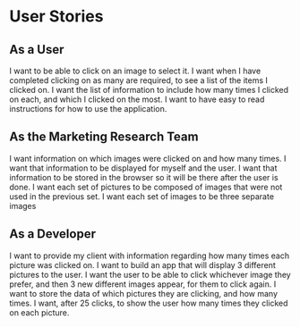 # User Stories

## As a User
I want to be able to click on an image to select it.
I want when I have completed clicking on as many are required, to see a list of the items I clicked on.
I want the list of information to include how many times I clicked on each, and which I clicked on the most.
I want to have easy to read instructions for how to use the application.

## As the Marketing Research Team
I want information on which images were clicked on and how many times.
I want that information to be displayed for myself and the user.
I want that information to be stored in the browser so it will be there after the user is done.
I want each set of pictures to be composed of images that were not used in the previous set.
I want each set of images to be three separate images

## As a Developer
I want to provide my client with information regarding how many times each picture was clicked on.
I want to build an app that will display 3 different pictures to the user.
I want the user to be able to click whichever image they prefer, and then 3 new different images appear, for them to click again.
I want to store the data of which pictures they are clicking, and how many times.
I want, after 25 clicks, to show the user how many times they clicked on each picture.
